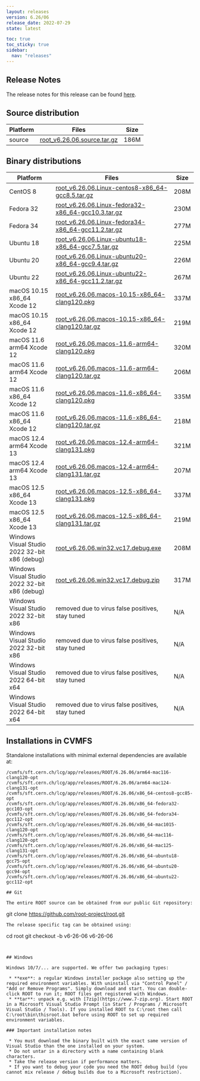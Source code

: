 ```yaml
---
layout: releases
version: 6.26/06
release_date: 2022-07-29
state: latest

toc: true
toc_sticky: true
sidebar:
  nav: "releases"
---
```



## Release Notes

The release notes for this release can be found [here](https://root.cern/doc/v626/release-notes.html#release-6.2606).

## Source distribution

| Platform       | Files | Size |
|-----------|-------|-----|
| source | [root_v6.26.06.source.tar.gz](https://root.cern/download/root_v6.26.06.source.tar.gz) | 186M |


## Binary distributions

| Platform       | Files | Size |
|-----------|-------|-----|
| CentOS 8 | [root_v6.26.06.Linux-centos8-x86_64-gcc8.5.tar.gz](https://root.cern/download/root_v6.26.06.Linux-centos8-x86_64-gcc8.5.tar.gz) | 208M |
| Fedora 32 | [root_v6.26.06.Linux-fedora32-x86_64-gcc10.3.tar.gz](https://root.cern/download/root_v6.26.06.Linux-fedora32-x86_64-gcc10.3.tar.gz) | 230M |
| Fedora 34 | [root_v6.26.06.Linux-fedora34-x86_64-gcc11.2.tar.gz](https://root.cern/download/root_v6.26.06.Linux-fedora34-x86_64-gcc11.2.tar.gz) | 277M |
| Ubuntu 18 | [root_v6.26.06.Linux-ubuntu18-x86_64-gcc7.5.tar.gz](https://root.cern/download/root_v6.26.06.Linux-ubuntu18-x86_64-gcc7.5.tar.gz) | 225M |
| Ubuntu 20 | [root_v6.26.06.Linux-ubuntu20-x86_64-gcc9.4.tar.gz](https://root.cern/download/root_v6.26.06.Linux-ubuntu20-x86_64-gcc9.4.tar.gz) | 226M |
| Ubuntu 22 | [root_v6.26.06.Linux-ubuntu22-x86_64-gcc11.2.tar.gz](https://root.cern/download/root_v6.26.06.Linux-ubuntu22-x86_64-gcc11.2.tar.gz) | 267M |
| macOS 10.15 x86_64 Xcode 12 | [root_v6.26.06.macos-10.15-x86_64-clang120.pkg](https://root.cern/download/root_v6.26.06.macos-10.15-x86_64-clang120.pkg) | 337M |
| macOS 10.15 x86_64 Xcode 12 | [root_v6.26.06.macos-10.15-x86_64-clang120.tar.gz](https://root.cern/download/root_v6.26.06.macos-10.15-x86_64-clang120.tar.gz) | 219M |
| macOS 11.6 arm64 Xcode 12 | [root_v6.26.06.macos-11.6-arm64-clang120.pkg](https://root.cern/download/root_v6.26.06.macos-11.6-arm64-clang120.pkg) | 320M |
| macOS 11.6 arm64 Xcode 12 | [root_v6.26.06.macos-11.6-arm64-clang120.tar.gz](https://root.cern/download/root_v6.26.06.macos-11.6-arm64-clang120.tar.gz) | 206M |
| macOS 11.6 x86_64 Xcode 12 | [root_v6.26.06.macos-11.6-x86_64-clang120.pkg](https://root.cern/download/root_v6.26.06.macos-11.6-x86_64-clang120.pkg) | 335M |
| macOS 11.6 x86_64 Xcode 12 | [root_v6.26.06.macos-11.6-x86_64-clang120.tar.gz](https://root.cern/download/root_v6.26.06.macos-11.6-x86_64-clang120.tar.gz) | 218M |
| macOS 12.4 arm64 Xcode 13 | [root_v6.26.06.macos-12.4-arm64-clang131.pkg](https://root.cern/download/root_v6.26.06.macos-12.4-arm64-clang131.pkg) | 321M |
| macOS 12.4 arm64 Xcode 13 | [root_v6.26.06.macos-12.4-arm64-clang131.tar.gz](https://root.cern/download/root_v6.26.06.macos-12.4-arm64-clang131.tar.gz) | 207M |
| macOS 12.5 x86_64 Xcode 13 | [root_v6.26.06.macos-12.5-x86_64-clang131.pkg](https://root.cern/download/root_v6.26.06.macos-12.5-x86_64-clang131.pkg) | 337M |
| macOS 12.5 x86_64 Xcode 13 | [root_v6.26.06.macos-12.5-x86_64-clang131.tar.gz](https://root.cern/download/root_v6.26.06.macos-12.5-x86_64-clang131.tar.gz) | 219M |
| Windows Visual Studio 2022 32-bit x86  (debug) | [root_v6.26.06.win32.vc17.debug.exe](https://root.cern/download/root_v6.26.06.win32.vc17.debug.exe) | 208M |
| Windows Visual Studio 2022 32-bit x86  (debug) | [root_v6.26.06.win32.vc17.debug.zip](https://root.cern/download/root_v6.26.06.win32.vc17.debug.zip) | 317M |
| Windows Visual Studio 2022 32-bit x86  | removed due to virus false positives, stay tuned | N/A |
| Windows Visual Studio 2022 32-bit x86  | removed due to virus false positives, stay tuned | N/A |
| Windows Visual Studio 2022 64-bit x64  | removed due to virus false positives, stay tuned | N/A |
| Windows Visual Studio 2022 64-bit x64  | removed due to virus false positives, stay tuned | N/A |

## Installations in CVMFS

Standalone installations with minimal external dependencies are available at:
~~~
/cvmfs/sft.cern.ch/lcg/app/releases/ROOT/6.26.06/arm64-mac116-clang120-opt
/cvmfs/sft.cern.ch/lcg/app/releases/ROOT/6.26.06/arm64-mac124-clang131-opt
/cvmfs/sft.cern.ch/lcg/app/releases/ROOT/6.26.06/x86_64-centos8-gcc85-opt
/cvmfs/sft.cern.ch/lcg/app/releases/ROOT/6.26.06/x86_64-fedora32-gcc103-opt
/cvmfs/sft.cern.ch/lcg/app/releases/ROOT/6.26.06/x86_64-fedora34-gcc112-opt
/cvmfs/sft.cern.ch/lcg/app/releases/ROOT/6.26.06/x86_64-mac1015-clang120-opt
/cvmfs/sft.cern.ch/lcg/app/releases/ROOT/6.26.06/x86_64-mac116-clang120-opt
/cvmfs/sft.cern.ch/lcg/app/releases/ROOT/6.26.06/x86_64-mac125-clang131-opt
/cvmfs/sft.cern.ch/lcg/app/releases/ROOT/6.26.06/x86_64-ubuntu18-gcc75-opt
/cvmfs/sft.cern.ch/lcg/app/releases/ROOT/6.26.06/x86_64-ubuntu20-gcc94-opt
/cvmfs/sft.cern.ch/lcg/app/releases/ROOT/6.26.06/x86_64-ubuntu22-gcc112-opt

## Git

The entire ROOT source can be obtained from our public Git repository:

~~~
git clone https://github.com/root-project/root.git
~~~
The release specific tag can be obtained using:
~~~
cd root
git checkout -b v6-26-06 v6-26-06
~~~


## Windows

Windows 10/7/... are supported. We offer two packaging types:

 * **exe**: a regular Windows installer package also setting up the required environment variables. With uninstall via "Control Panel" / "Add or Remove Programs". Simply download and start. You can double-click ROOT to run it; ROOT files get registered with Windows.
 * **tar**: unpack e.g. with [7zip](https://www.7-zip.org). Start ROOT in a Microsoft Visual Studio Prompt (in Start / Programs / Microsoft Visual Studio / Tools). If you installed ROOT to C:\root then call C:\root\bin\thisroot.bat before using ROOT to set up required environment variables.

### Important installation notes

 * You must download the binary built with the exact same version of Visual Studio than the one installed on your system.
 * Do not untar in a directory with a name containing blank characters.
 * Take the release version if performance matters.
 * If you want to debug your code you need the ROOT debug build (you cannot mix release / debug builds due to a Microsoft restriction).
